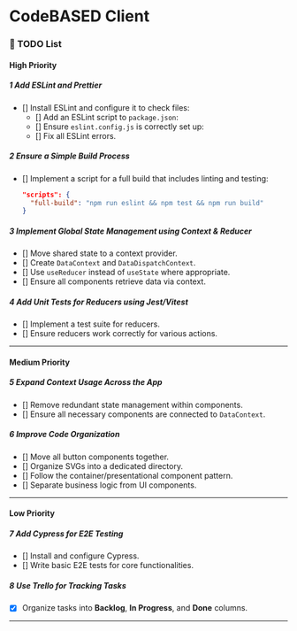 # CodeBASED Client

### 📌 TODO List

#### High Priority

##### 1️ Add ESLint and Prettier
- [] Install ESLint and configure it to check files:
  - [] Add an ESLint script to `package.json`:
  - [] Ensure `eslint.config.js` is correctly set up:
  - [] Fix all ESLint errors.

##### 2️ Ensure a Simple Build Process
- [] Implement a script for a full build that includes linting and testing:
  ```json
  "scripts": {
    "full-build": "npm run eslint && npm test && npm run build"
  }
  ```

##### 3️ Implement Global State Management using Context & Reducer
- [] Move shared state to a context provider.
- [] Create `DataContext` and `DataDispatchContext`.
- [] Use `useReducer` instead of `useState` where appropriate.
- [] Ensure all components retrieve data via context.

##### 4️ Add Unit Tests for Reducers using Jest/Vitest
- [] Implement a test suite for reducers.
- [] Ensure reducers work correctly for various actions.

---

#### Medium Priority

##### 5️ Expand Context Usage Across the App
- [] Remove redundant state management within components.
- [] Ensure all necessary components are connected to `DataContext`.

##### 6️ Improve Code Organization
- [] Move all button components together.
- [] Organize SVGs into a dedicated directory.
- [] Follow the container/presentational component pattern.
- [] Separate business logic from UI components.

---

####  Low Priority

##### 7️ Add Cypress for E2E Testing
- [] Install and configure Cypress.
- [] Write basic E2E tests for core functionalities.

##### 8️ Use Trello for Tracking Tasks
- [x] Organize tasks into **Backlog**, **In Progress**, and **Done** columns.


---